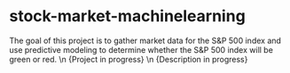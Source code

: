 # stock-market-machinelearning

The goal of this project is to gather market data for the S&P 500 index and use predictive modeling to determine whether the S&P 500 index will be green or red. \n
{Project in progress} \n
{Description in progress}